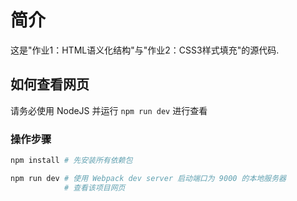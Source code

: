 # 简介

这是"作业1：HTML语义化结构"与"作业2：CSS3样式填充"的源代码.

## 如何查看网页

请务必使用 NodeJS 并运行 `npm run dev` 进行查看

### 操作步骤

```bash
npm install # 先安装所有依赖包

npm run dev # 使用 Webpack dev server 启动端口为 9000 的本地服务器
            # 查看该项目网页
```